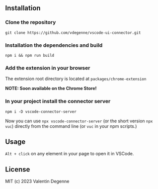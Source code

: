 ## Installation

### Clone the repository

```
git clone https://github.com/vdegenne/vscode-ui-connector.git
```

### Installation the dependencies and build

```
npm i && npm run build
```

### Add the extension in your browser
The extension root directory is located at `packages/chrome-extension`

**NOTE: Soon available on the Chrome Store!**

### In your project install the connector server
```
npm i -D vscode-connector-server
```

Now you can use `npx vscode-connector-server` (or the short version `npx vuc`) directly from the command line (or `vuc` in your npm scripts.)


## Usage

`Alt + click` on any element in your page to open it in VSCode.


## License

MIT (c) 2023 Valentin Degenne